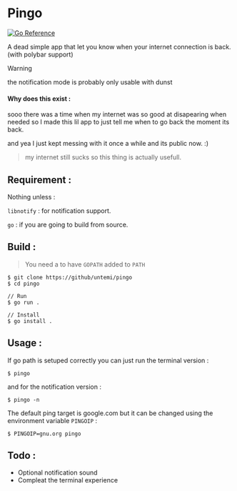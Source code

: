 # Pingo

[![Go Reference](https://pkg.go.dev/badge/github.com/andro404-MC/ToGo.svg)](https://pkg.go.dev/github.com/andro404-MC/ToGo)

A dead simple app that let you know when your internet connection is back. (with polybar support)

> [!WARNING]
> the notification mode is probably only usable with dunst

#### Why does this exist :

sooo there was a time when my internet was so good at disapearing when needed so I made this lil app to just tell me when to go back the moment its back.

and yea I just kept messing with it once a while and its public now. :)

> my internet still sucks so this thing is actually usefull.

## Requirement :

Nothing unless :

`libnotify` : for notification support.

`go` : if you are going to build from source.

## Build :

> You need a to have `GOPATH` added to `PATH`

```
$ git clone https://github/untemi/pingo
$ cd pingo

// Run
$ go run .

// Install
$ go install .
```

## Usage :

If go path is setuped correctly you can just run the terminal version :

```
$ pingo
```

and for the notification version :

```
$ pingo -n
```

The default ping target is google.com but it can be changed using the environment variable `PINGOIP` :

```
$ PINGOIP=gnu.org pingo
```

## Todo :

- Optional notification sound
- Compleat the terminal experience
